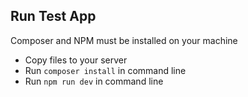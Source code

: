 ## Run Test App

Composer and NPM must be installed on your machine

- Copy files to your server
- Run <code>composer install</code> in command line
- Run <code>npm run dev</code> in command line
